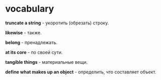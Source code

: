 # vocabulary
**truncate a string** - укоротить (обрезать) строку.

**likewise** - также.

**belong** - пренадлежать.

**at its core** - по своей сути.

**tangible things** - материальные вещи.

**define what makes up an object** - определить, что составляет объект.
